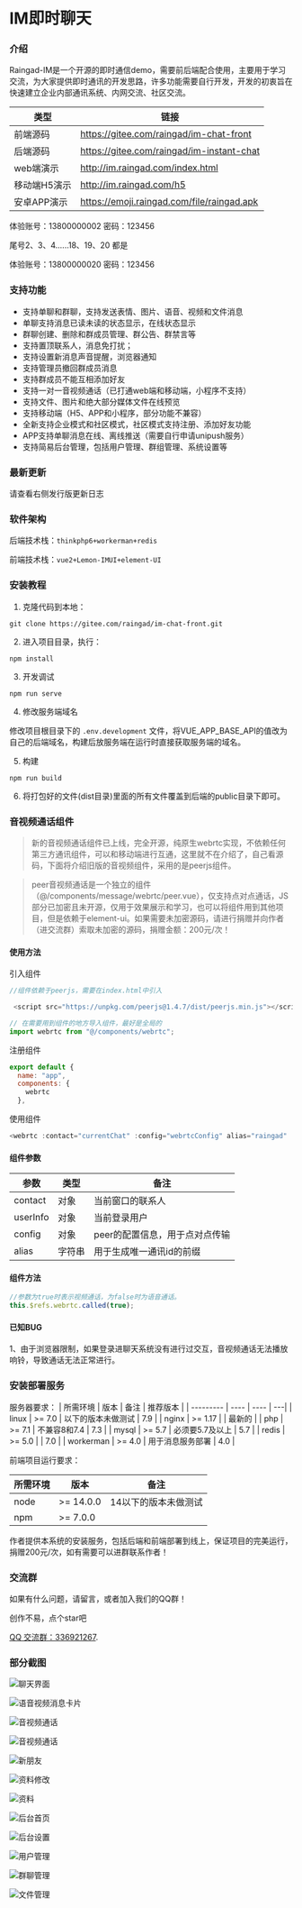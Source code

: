 # IM即时聊天

### 介绍
Raingad-IM是一个开源的即时通信demo，需要前后端配合使用，主要用于学习交流，为大家提供即时通讯的开发思路，许多功能需要自行开发，开发的初衷旨在快速建立企业内部通讯系统、内网交流、社区交流。

|  类型 | 链接 |
| --------- | ---- |
| 前端源码    | https://gitee.com/raingad/im-chat-front |
| 后端源码 | https://gitee.com/raingad/im-instant-chat |
| web端演示 | http://im.raingad.com/index.html |
| 移动端H5演示 | http://im.raingad.com/h5 |
| 安卓APP演示 | https://emoji.raingad.com/file/raingad.apk |


体验账号：13800000002  密码：123456

尾号2、3、4......18、19、20 都是

体验账号：13800000020  密码：123456 

### 支持功能

- 支持单聊和群聊，支持发送表情、图片、语音、视频和文件消息
- 单聊支持消息已读未读的状态显示，在线状态显示
- 群聊创建、删除和群成员管理、群公告、群禁言等
- 支持置顶联系人，消息免打扰；
- 支持设置新消息声音提醒，浏览器通知
- 支持管理员撤回群成员消息
- 支持群成员不能互相添加好友
- 支持一对一音视频通话（已打通web端和移动端，小程序不支持）
- 支持文件、图片和绝大部分媒体文件在线预览
- 支持移动端（H5、APP和小程序，部分功能不兼容）
- 全新支持企业模式和社区模式，社区模式支持注册、添加好友功能
- APP支持单聊消息在线、离线推送（需要自行申请unipush服务）
- 支持简易后台管理，包括用户管理、群组管理、系统设置等

### 最新更新
请查看右侧发行版更新日志

### 软件架构

后端技术栈：`thinkphp6+workerman+redis`

前端技术栈：`vue2+Lemon-IMUI+element-UI`


### 安装教程
1.  克隆代码到本地： 
``` 
git clone https://gitee.com/raingad/im-chat-front.git
```
2.  进入项目目录，执行： 
```
npm install
```
3.  开发调试
```
npm run serve
```

4.  修改服务端域名

修改项目根目录下的 `.env.development` 文件，将VUE_APP_BASE_API的值改为自己的后端域名，构建后放服务端在运行时直接获取服务端的域名。


5.  构建
```
npm run build
```

6. 将打包好的文件(dist目录)里面的所有文件覆盖到后端的public目录下即可。

### 音视频通话组件
> 新的音视频通话组件已上线，完全开源，纯原生webrtc实现，不依赖任何第三方通讯组件，可以和移动端进行互通，这里就不在介绍了，自己看源码，下面将介绍旧版的音视频组件，采用的是peerjs组件。

> peer音视频通话是一个独立的组件（@/components/message/webrtc/peer.vue），仅支持点对点通话，JS部分已加密且未开源，仅用于效果展示和学习，也可以将组件用到其他项目，但是依赖于element-ui。如果需要未加密源码，请进行捐赠并向作者（进交流群）索取未加密的源码，捐赠金额：200元/次！

#### 使用方法

引入组件
``` javascript
//组件依赖于peerjs，需要在index.html中引入

 <script src="https://unpkg.com/peerjs@1.4.7/dist/peerjs.min.js"></script>

// 在需要用到组件的地方导入组件，最好是全局的
import webrtc from "@/components/webrtc";
```

注册组件

``` javascript
export default {
  name: "app",
  components: {
    webrtc
  },
```
使用组件
``` javascript
<webrtc :contact="currentChat" :config="webrtcConfig" alias="raingad" :userInfo="user" ref="webrtc" :key="componentKey"></webrtc>
```

#### 组件参数

|  参数 | 类型 | 备注 |
| --------- | ---- | ---- |
| contact    | 对象 |   当前窗口的联系人   |
| userInfo | 对象 |   当前登录用户   |
| config    | 对象 |  peer的配置信息，用于点对点传输    |
| alias    | 字符串 |   用于生成唯一通讯id的前缀   |

#### 组件方法

``` javascript
//参数为true时表示视频通话，为false时为语音通话。
this.$refs.webrtc.called(true);
```
#### 已知BUG
1、由于浏览器限制，如果登录进聊天系统没有进行过交互，音视频通话无法播放响铃，导致通话无法正常进行。

### 安装部署服务

服务器要求：
|  所需环境 | 版本 | 备注 | 推荐版本 |
| --------- | ---- | ---- | ---|
| linux    | >= 7.0 |  以下的版本未做测试   | 7.9 |
| nginx    | >= 1.17 |     | 最新的 |
| php | >= 7.1 |  不兼容8和7.4    | 7.3 |
| mysql    | >= 5.7 | 必须要5.7及以上     | 5.7 |
| redis    | >= 5.0 |     | 7.0 |
| workerman    | >= 4.0 |  用于消息服务部署  | 4.0 |

前端项目运行要求：

|  所需环境 | 版本 | 备注 |
| --------- | ---- | ---- |
| node    | >= 14.0.0 |  14以下的版本未做测试   |
| npm | >= 7.0.0 |      |


作者提供本系统的安装服务，包括后端和前端部署到线上，保证项目的完美运行，捐赠200元/次，如有需要可以进群联系作者！

### 交流群

如果有什么问题，请留言，或者加入我们的QQ群！

创作不易，点个star吧

[QQ 交流群：336921267](https://jq.qq.com/?_wv=1027&k=jMQAt9lh).

### 部分截图
![聊天界面](src/assets/img/qunliao.png)

![语音视频消息卡片](src/assets/img/shipinxmsg.png)

![音视频通话](src/assets/img/webrtccall.jpg)

![音视频通话](src/assets/img/webrtc.jpg)

![新朋友](src/assets/img/newfriend.png)

![资料修改](src/assets/img/setting.png)

![资料](src/assets/img/usercard.png)

![后台首页](src/assets/img/manage.png)

![后台设置](src/assets/img/managesetting.png)

![用户管理](src/assets/img/users.png)

![群聊管理](src/assets/img/groups.png)

![文件管理](src/assets/img/files.png)

